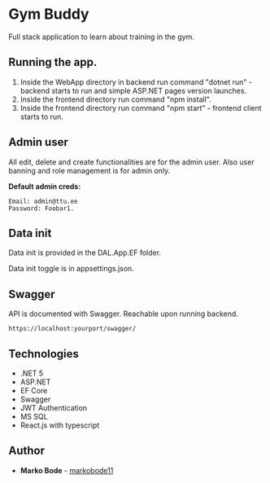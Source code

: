 # Gym Buddy

Full stack application to learn about training in the gym.

## Running the app.

1. Inside the WebApp directory in backend run command "dotnet run" - backend starts to run and simple ASP.NET pages version launches.
2. Inside the frontend directory run command "npm install".
3. Inside the frontend directory run command "npm start" - frontend client starts to run.

## Admin user

All edit, delete and create functionalities are for the admin user. Also user banning and role management is for admin only.

**Default admin creds:**
```
Email: admin@ttu.ee
Password: Foobar1.
```

## Data init

Data init is provided in the DAL.App.EF folder.

Data init toggle is in appsettings.json.

## Swagger

API is documented with Swagger. Reachable upon running backend.
```
https://localhost:yourport/swagger/
```

## Technologies
* .NET 5
* ASP.NET
* EF Core
* Swagger
* JWT Authentication
* MS SQL
* React.js with typescript

## Author
* **Marko Bode** - [markobode11](https://github.com/markobode11)
